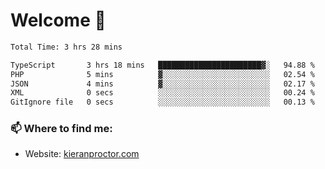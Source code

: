# Welcome 🦘

<!--START_SECTION:waka-->

```txt
Total Time: 3 hrs 28 mins

TypeScript       3 hrs 18 mins   ███████████████████████▓░   94.88 %
PHP              5 mins          ▓░░░░░░░░░░░░░░░░░░░░░░░░   02.54 %
JSON             4 mins          ▓░░░░░░░░░░░░░░░░░░░░░░░░   02.17 %
XML              0 secs          ░░░░░░░░░░░░░░░░░░░░░░░░░   00.24 %
GitIgnore file   0 secs          ░░░░░░░░░░░░░░░░░░░░░░░░░   00.13 %
```

<!--END_SECTION:waka-->

### 📫 Where to find me:

-   Website: [kieranproctor.com](https://kieranproctor.com/)
